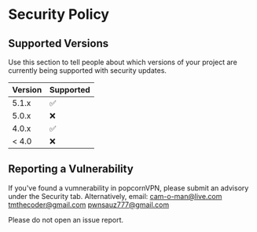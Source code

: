# Security Policy

## Supported Versions

Use this section to tell people about which versions of your project are
currently being supported with security updates.

| Version | Supported          |
| ------- | ------------------ |
| 5.1.x   | :white_check_mark: |
| 5.0.x   | :x:                |
| 4.0.x   | :white_check_mark: |
| < 4.0   | :x:                |

## Reporting a Vulnerability
If you've found a vumnerability in popcornVPN, please submit an advisory under the Security tab. Alternatively,
email:
  [cam-o-man@live.com](mailto:cam-o-man@live.com)
  [tmthecoder@gmail.com](mailto:tmthecoder@gmail.com)
  [pwnsauz777@gmail.com](mailto:pwnsauz777@gmail.com)
  
Please do not open an issue report.
